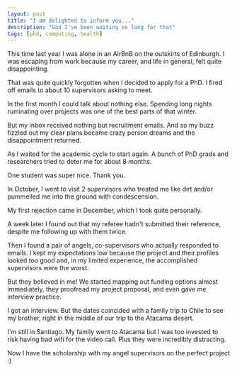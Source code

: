 ```yaml
---
layout: post
title: "I am delighted to inform you..."
description: "God I've been waiting so long for that"
tags: [phd, computing, health]
---
```


This time last year I was alone in an AirBnB on the outskirts of Edinburgh. I
was escaping from work because my career, and life in general, felt quite
disappointing.

That was quite quickly forgotten when I decided to apply for a PhD. I fired off
emails to about 10 supervisors asking to meet.

In the first month I could talk about nothing else. Spending long nights
ruminating over projects was one of the best parts of that winter.

But my inbox received nothing but recruitment emails. And so my buzz fizzled out
my clear plans became crazy person dreams and the disappointment returned.

As I waited for the academic cycle to start again. A bunch of PhD grads and
researchers tried to deter me for about 8 months.

One student was super nice. Thank you.

In October, I went to visit 2 supervisors who treated me like dirt and/or
pummelled me into the ground with condescension.

My first rejection came in December, which I took quite personally.

A week later I found out that my referee hadn't submitted their reference,
despite me following up with them twice.

Then I found a pair of angels, co-supervisors who actually responded to emails.
I kept my expectations low because the project and their profiles looked _too_
good and, in my limited experience, the accomplished supervisors were the worst.

But they believed in me! We started mapping out funding options almost
immediately, they proofread my project proposal, and even gave me interview
practice.

I got an interview. But the dates coincided with a family trip to Chile to see
my brother, right in the middle of our trip to the Atacama desert.

I'm still in Santiago. My family went to Atacama but I was too invested to risk
having bad wifi for the video call. Plus they were incredibly distracting.

Now I have the scholarship with my angel supervisors on the perfect project :)
